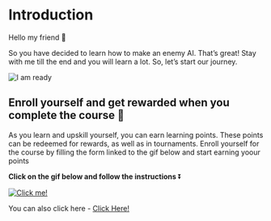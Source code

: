 # Introduction

Hello my friend 👋

So you have decided to learn how to make an enemy AI. That’s great! Stay with me till the end and you will learn a lot. So, let’s start our journey.

![I am ready](https://media.giphy.com/media/si4P9VBMEIhq40i6tT/giphy.gif)

## Enroll yourself and get rewarded when you complete the course 🎁

As you learn and upskill yourself, you can earn learning points. These points can be redeemed for rewards, as well as in tournaments. Enroll yourself for the course by filling the form linked to the gif below and start earning yoour points

**Click on the gif below and follow the instructions** ⏬

[![Click me!](https://media.giphy.com/media/iKBAAfYNDu1dowhnEj/giphy.gif)](https://airtable.com/shrY0mnlrnJXaZjps)

You can also click here - [Click Here!](https://airtable.com/shrY0mnlrnJXaZjps)
